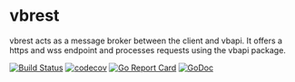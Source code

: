 # vbrest

vbrest acts as a message broker between the client and vbapi. It offers a https and wss endpoint and processes requests using the vbapi package.

[![Build Status](https://travis-ci.org/vikebot/vbrest.svg?branch=master)](https://travis-ci.org/vikebot/vbrest)
[![codecov](https://codecov.io/gh/vikebot/vbrest/branch/master/graph/badge.svg)](https://codecov.io/gh/vikebot/vbrest)
[![Go Report Card](https://goreportcard.com/badge/github.com/vikebot/vbrest)](https://goreportcard.com/report/github.com/vikebot/vbrest)
[![GoDoc](https://godoc.org/github.com/vikebot/vbrest?status.svg)](https://godoc.org/github.com/vikebot/vbrest)
